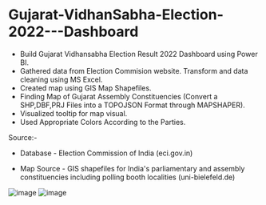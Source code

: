 # Gujarat-VidhanSabha-Election-2022---Dashboard

 - Build Gujarat Vidhansabha Election Result 2022 Dashboard using Power BI.
- Gathered data from Election Commision website. Transform and data cleaning using MS Excel.
- Created map using GIS Map Shapefiles. 
- Finding Map of Gujarat Assembly Constituencies (Convert a SHP,DBF,PRJ Files into a TOPOJSON Format through MAPSHAPER).
- Visualized tooltip for map visual.
- Used Appropriate Colors According to the Parties.

Source:-
- Database - Election Commission of India (eci.gov.in)

- Map Source - GIS shapefiles for India's parliamentary and assembly constituencies including polling booth localities (uni-bielefeld.de)

![image](https://user-images.githubusercontent.com/75215825/212835525-80f514b9-11ac-4d52-b965-fc468d0a5e03.png)
![image](https://user-images.githubusercontent.com/75215825/212835855-569b9f10-3a80-4c13-a8b2-458c6f426512.png)
